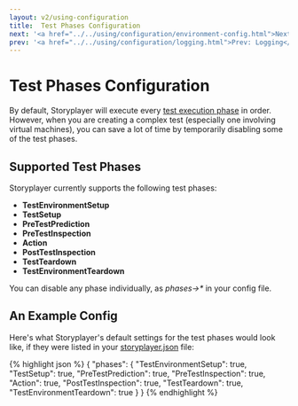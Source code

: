 ```yaml
---
layout: v2/using-configuration
title:  Test Phases Configuration
next: '<a href="../../using/configuration/environment-config.html">Next: Per-Environment Configuration</a>'
prev: '<a href="../../using/configuration/logging.html">Prev: Logging</a>'
---
```


# Test Phases Configuration

By default, Storyplayer will execute every [test execution phase](../stories/phases.html) in order.  However, when you are creating a complex test (especially one involving virtual machines), you can save a lot of time by temporarily disabling some of the test phases.

## Supported Test Phases

Storyplayer currently supports the following test phases:

* __TestEnvironmentSetup__
* __TestSetup__
* __PreTestPrediction__
* __PreTestInspection__
* __Action__
* __PostTestInspection__
* __TestTeardown__
* __TestEnvironmentTeardown__

You can disable any phase individually, as _phases->\*_ in your config file.

## An Example Config

Here's what Storyplayer's default settings for the test phases would look like, if they were listed in your [storyplayer.json](storyplayer-json.html) file:

{% highlight json %}
{
    "phases": {
        "TestEnvironmentSetup": true,
        "TestSetup": true,
        "PreTestPrediction": true,
        "PreTestInspection": true,
        "Action": true,
        "PostTestInspection": true,
        "TestTeardown": true,
        "TestEnvironmentTeardown": true
    }
}
{% endhighlight %}
